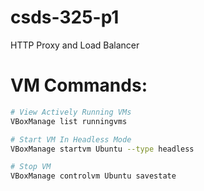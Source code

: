 # csds-325-p1
HTTP Proxy and Load Balancer

# VM Commands: 
```bash
# View Actively Running VMs
VBoxManage list runningvms

# Start VM In Headless Mode
VBoxManage startvm Ubuntu --type headless

# Stop VM
VBoxManage controlvm Ubuntu savestate
```
